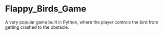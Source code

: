 # Flappy_Birds_Game
A very popular game built in Python, where the player controls the bird from getting crashed to the obstacle.
